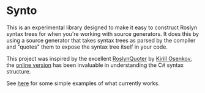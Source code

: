 # Synto

This is an experimental library designed to make it easy to construct Roslyn syntax trees for when you're working with source generators. It does this by using a source generator that takes syntax trees as parsed by the compiler and "quotes" them to expose the syntax tree itself in your code.

This project was inspired by the excellent [RoslynQuoter](https://github.com/KirillOsenkov/RoslynQuoter) by [Kirill Osenkov](https://github.com/KirillOsenkov/), the [online version](https://roslynquoter.azurewebsites.net/) has been invaluable in understanding the C# syntax structure.


See [here](https://github.com/redoz/Synto/blob/main/test/Synto.Test/Samples.cs) for some simple examples of what currently works.

